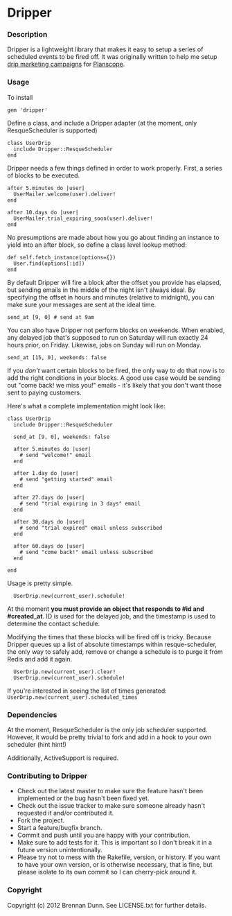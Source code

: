 Dripper
=======

### Description

Dripper is a lightweight library that makes it easy to setup a series of scheduled events to be fired off. It was originally written to help me setup [drip marketing campaigns](http://en.wikipedia.org/wiki/Drip_marketing) for [Planscope](https://planscope.io).

### Usage

To install

    gem 'dripper'

Define a class, and include a Dripper adapter (at the moment, only ResqueScheduler is supported)

    class UserDrip
      include Dripper::ResqueScheduler
    end

Dripper needs a few things defined in order to work properly. First, a series of blocks to be executed.

    after 5.minutes do |user|
      UserMailer.welcome(user).deliver!
    end
    
    after 10.days do |user|
      UserMailer.trial_expiring_soon(user).deliver!
    end

No presumptions are made about how you go about finding an instance to yield into an after block, so define a class level lookup method:

    def self.fetch_instance(options={})
      User.find(options[:id])
    end

By default Dripper will fire a block after the offset you provide has elapsed, but sending emails in the middle of the night isn't always ideal. By specifying the offset in hours and minutes (relative to midnight), you can make sure your messages are sent at the ideal time.

    send_at [9, 0] # send at 9am

You can also have Dripper not perform blocks on weekends. When enabled, any delayed job that's supposed to run on Saturday will run exactly 24 hours prior, on Friday. Likewise, jobs on Sunday will run on Monday.

    send_at [15, 0], weekends: false

If you *don't* want certain blocks to be fired, the only way to do that now is to add the right conditions in your blocks. A good use case would be sending out "come back! we miss you!" emails - it's likely that you don't want those sent to paying customers.

Here's what a complete implementation might look like:

    class UserDrip
      include Dripper::ResqueScheduler

      send_at [9, 0], weekends: false

      after 5.minutes do |user|
        # send "welcome!" email
      end

      after 1.day do |user|
        # send "getting started" email
      end

      after 27.days do |user|
        # send "trial expiring in 3 days" email
      end

      after 30.days do |user|
        # send "trial expired" email unless subscribed
      end

      after 60.days do |user|
        # send "come back!" email unless subscribed
      end

    end

Usage is pretty simple.

      UserDrip.new(current_user).schedule!

At the moment **you must provide an object that responds to #id and #created_at**. ID is used for the delayed job, and the timestamp is used to determine the contact schedule.

Modifying the times that these blocks will be fired off is tricky. Because Dripper queues up a list of absolute timestamps within resque-scheduler, the only way to safely add, remove or change a schedule is to purge it from Redis and add it again.

      UserDrip.new(current_user).clear!
      UserDrip.new(current_user).schedule!

If you're interested in seeing the list of times generated: `UserDrip.new(current_user).scheduled_times`


### Dependencies

At the moment, ResqueScheduler is the only job scheduler supported. However, it would be pretty trivial to fork and add in a hook to your own scheduler (hint hint!)

Additionally, ActiveSupport is required.

### Contributing to Dripper
 
* Check out the latest master to make sure the feature hasn't been implemented or the bug hasn't been fixed yet.
* Check out the issue tracker to make sure someone already hasn't requested it and/or contributed it.
* Fork the project.
* Start a feature/bugfix branch.
* Commit and push until you are happy with your contribution.
* Make sure to add tests for it. This is important so I don't break it in a future version unintentionally.
* Please try not to mess with the Rakefile, version, or history. If you want to have your own version, or is otherwise necessary, that is fine, but please isolate to its own commit so I can cherry-pick around it.

### Copyright

Copyright (c) 2012 Brennan Dunn. See LICENSE.txt for
further details.

